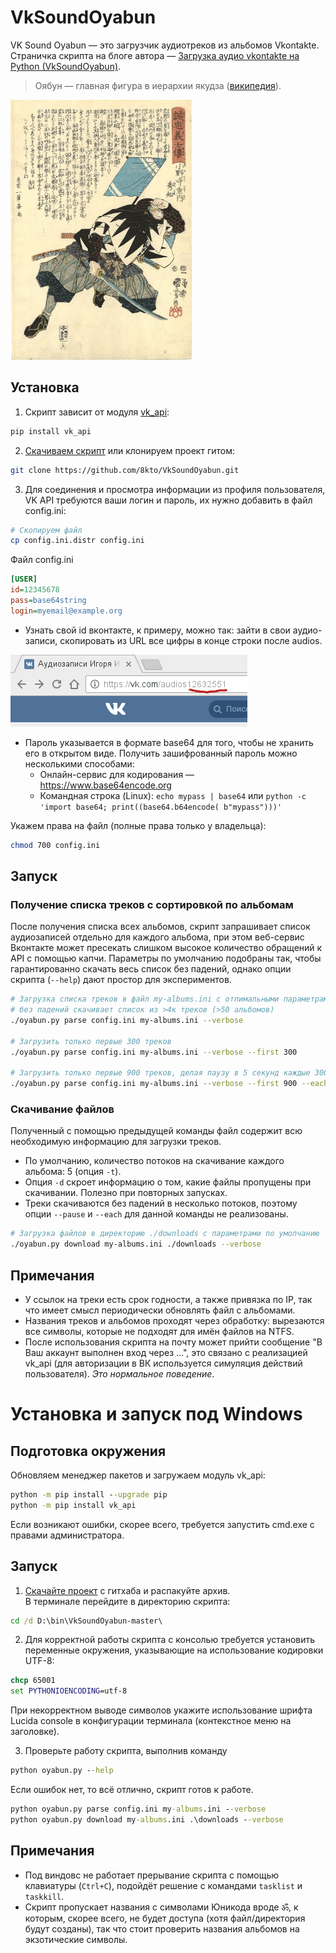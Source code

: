VkSoundOyabun
====

VK Sound Oyabun — это загрузчик аудиотреков из альбомов Vkontakte.
Страничка скрипта на блоге автора — [Загрузка аудио vkontakte на Python (VkSoundOyabun)](http://blog.axisful.info/code/python/VkSoundOyabun).

> Оябун — главная фигура в иерархии якудза ([википедия](https://ru.wikipedia.org/wiki/%D0%AF%D0%BA%D1%83%D0%B4%D0%B7%D0%B0)).

![VK Sound Oyabun](./assets/onodera.png)

## Установка
1) Скрипт зависит от модуля [vk_api](https://github.com/python273/vk_api):
``` sh
pip install vk_api
```
2) [Скачиваем скрипт](https://github.com/8kto/VkSoundOyabun/archive/master.zip) или клонируем проект гитом:
``` sh
git clone https://github.com/8kto/VkSoundOyabun.git
```
3) Для соединения и просмотра информации из профиля пользователя, VK API требуются ваши логин и пароль,
их нужно добавить в файл config.ini:
``` sh
# Скопируем файл
cp config.ini.distr config.ini
```

Файл config.ini
``` ini
[USER]
id=12345678
pass=base64string
login=myemail@example.org
```
* Узнать свой id вконтакте, к примеру, можно так: зайти в свои аудио-записи, скопировать из URL все цифры в конце строки после audios.

![VK ID](./assets/vkid.png)

* Пароль указывается в формате base64 для того, чтобы не хранить его в открытом виде.
Получить зашифрованный пароль можно несколькими способами:
    * Онлайн-сервис для кодирования — https://www.base64encode.org
    * Командная строка (Linux):
    ``` echo mypass | base64 ``` или
    ``` python -c 'import base64; print((base64.b64encode( b"mypass")))' ```

Укажем права на файл (полные права только у владельца):
``` sh
chmod 700 config.ini
```

## Запуск
### Получение списка треков с сортировкой по альбомам
После получения списка всех альбомов, скрипт запрашивает список аудиозаписей отдельно для каждого альбома, при этом веб-сервис Вконтакте может пресекать слишком высокое количество обращений к API с помощью капчи.
Параметры по умолчанию подобраны так, чтобы гарантированно скачать весь список без падений, однако опции скрипта (```--help```) дают простор для экспериментов.
``` sh
# Загрузка списка треков в файл my-albums.ini с отпимальными параметрами,
# без падений скачивает список из >4к треков (>50 альбомов)
./oyabun.py parse config.ini my-albums.ini --verbose

# Загрузить только первые 300 треков
./oyabun.py parse config.ini my-albums.ini --verbose --first 300

# Загрузить только первые 900 треков, делая паузу в 5 секунд каждые 300 треков
./oyabun.py parse config.ini my-albums.ini --verbose --first 900 --each 300 --pause 5

```

### Скачивание файлов
Полученный с помощью предыдущей команды файл содержит всю необходимую информацию для загрузки треков.

* По умолчанию, количество потоков на скачивание каждого альбома: 5 (опция ```-t```).
* Опция ```-d``` скроет информацию о том, какие файлы пропущены при скачивании. Полезно при повторных запусках.
* Треки скачиваются без падений в несколько потоков, поэтому опции ```--pause``` и ```--each``` для данной команды не реализованы.

``` sh
# Загрузка файлов в директорию ./downloads с параметрами по умолчанию
./oyabun.py download my-albums.ini ./downloads --verbose
```

## Примечания
* У ссылок на треки есть срок годности, а также привязка по IP, так что имеет смысл периодически обновлять файл с альбомами.
* Названия треков и альбомов проходят через обработку: вырезаются все символы, которые не подходят для имён файлов на NTFS.
* После использования скрипта на почту может прийти сообщение "В Ваш аккаунт выполнен вход через ...", это связано с реализацией vk_api (для авторизации в ВК используется симуляция действий пользователя).
*Это нормальное поведение*.

# Установка и запуск под Windows
## Подготовка окружения
Обновляем менеджер пакетов и загружаем модуль vk_api:
```cmd
python -m pip install --upgrade pip
python -m pip install vk_api
```
Если возникают ошибки, скорее всего, требуется запустить cmd.exe с правами администратора.


## Запуск
1) [Скачайте проект](https://github.com/8kto/VkSoundOyabun/archive/master.zip) с гитхаба и распакуйте архив.<br>
В терминале перейдите в директорию скрипта:
```cmd
cd /d D:\bin\VkSoundOyabun-master\
```
2) Для корректной работы скрипта с консолью требуется установить переменные окружения, указывающие на использование кодировки UTF-8:

```cmd
chcp 65001
set PYTHONIOENCODING=utf-8
```
При некорректном выводе символов укажите использование шрифта Lucida console в конфигурации терминала (контекстное меню на заголовке).

3) Проверьте работу скрипта, выполнив команду
```cmd
python oyabun.py --help
```
Если ошибок нет, то всё отлично, скрипт готов к работе.
```cmd
python oyabun.py parse config.ini my-albums.ini --verbose
python oyabun.py download my-albums.ini .\downloads --verbose
```

## Примечания
+ Под виндовс не работает прерывание скрипта с помощью клавиатуры (```Ctrl+C```), подойдёт решение с командами ```tasklist``` и ```taskkill```.
+ Скрипт пропускает названия с символами Юникода вроде ॐ, к которым, скорее всего, не будет доступа (хотя файл/директория будут созданы), так что стоит проверить названия альбомов на экзотические символы. 
